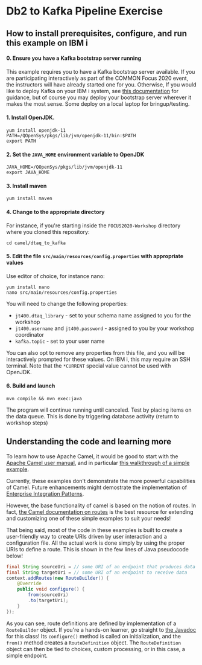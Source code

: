 # Db2 to Kafka Pipeline Exercise

## How to install prerequisites, configure, and run this example on IBM i

#### 0. Ensure you have a Kafka bootstrap server running
This example requires you to have a Kafka bootstrap server available. If you are 
participating interactively as part of the COMMON Focus 2020 event, the instructors
will have already started one for you. Otherwise, If
you would like to deploy Kafka on your IBM i system, see [this documentation](../EXERCISE_1.md)
for guidance, but of course you may deploy your bootstrap server wherever it makes the
most sense. Some deploy on a local laptop for bringup/testing. 

#### 1. Install OpenJDK. 
```
yum install openjdk-11
PATH=/QOpenSys/pkgs/lib/jvm/openjdk-11/bin:$PATH
export PATH
```

#### 2. Set the `JAVA_HOME` environment variable to OpenJDK
```
JAVA_HOME=/QOpenSys/pkgs/lib/jvm/openjdk-11
export JAVA_HOME
```

#### 3. Install maven
```
yum install maven
```

#### 4. Change to the appropriate directory
For instance, if you're starting inside the `FOCUS2020-Workshop` directory where you cloned this repository:
```
cd camel/dtaq_to_kafka
```

#### 5. Edit the file `src/main/resources/config.properties` with appropriate values
Use editor of choice, for instance nano:
```
yum install nano
nano src/main/resources/config.properties
```
You will need to change the following properties:
- `jt400.dtaq_library` - set to your schema name assigned to you for the workshop
- `jt400.username` and `jt400.password` - assigned to you by your workshop coordinator
- `kafka.topic` - set to your user name

You can also opt to remove any properties from this file, and you will be interactively
prompted for these values. On IBM i, this may require an SSH terminal. Note that the
`*CURRENT` special value cannot be used with OpenJDK.

#### 6. Build and launch
```
mvn compile && mvn exec:java
```
The program will continue running until canceled.
Test by placing items on the data queue. This is done by triggering database activity 
(return to workshop steps)


## Understanding the code and learning more

To learn how to use Apache Camel, it would be good to start with the
[Apache Camel user manual](https://camel.apache.org/manual/latest/index.html),
and in particular [this walkthrough of a simple example](https://camel.apache.org/manual/latest/walk-through-an-example.html).

Currently, these examples don't demonstrate the more powerful capabilities of Camel.
Future enhancements might demostrate the implementation of [Enterprise Integration Patterns](https://camel.apache.org/components/latest/eips/enterprise-integration-patterns.html).

However, the base functionality of camel is based on the notion of routes. In fact, [the Camel documentation on routes](https://camel.apache.org/manual/latest/routes.html)
is the best resource for extending and customizing one of these simple examples to suit your needs!

That being said, most of the code in these examples is built to create a user-friendly
way to create URIs driven by user interaction and a configuration file. 
All the actual work is done simply by using the proper URIs to define a route.
This is shown in the few lines of Java pseudocode below!

```java
final String sourceUri = // some URI of an endpoint that produces data
final String targetUri = // some URI of an endpoint to receive data
context.addRoutes(new RouteBuilder() {
    @Override
    public void configure() {
        from(sourceUri)
        .to(targetUri); 
    }
});
```
As you can see, route definitions are defined by implementation of a `RouteBuilder` object.
If you're a hands-on learner, go straight to [the Javadoc](https://www.javadoc.io/doc/org.apache.camel/camel-core/3.0.0-RC1/org/apache/camel/builder/RouteBuilder.html)
for this class! Its `configure()` method is called on initialization, and the `from()`
method creates a `RouteDefinition` object. The `RouteDefinition` object can then be tied
to choices, custom processing, or in this case, a simple endpoint.
